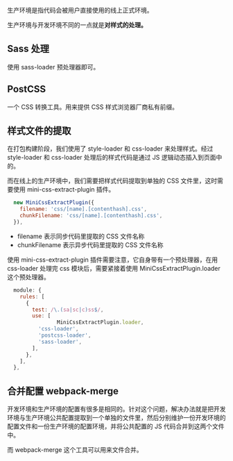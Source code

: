 生产环境是指代码会被用户直接使用的线上正式环境。

生产环境与开发环境不同的一点就是**对样式的处理。**

## Sass 处理

使用 sass-loader 预处理器即可。

## PostCSS

一个 CSS 转换工具。用来提供 CSS 样式浏览器厂商私有前缀。

## 样式文件的提取

在打包构建阶段，我们使用了 style-loader 和 css-loader 来处理样式。经过 style-loader 和 css-loader 处理后的样式代码是通过 JS 逻辑动态插入到页面中的。

而在线上的生产环境中，我们需要把样式代码提取到单独的 CSS 文件里，这时需要使用  mini-css-extract-plugin 插件。

~~~js
  new MiniCssExtractPlugin({
    filename: 'css/[name].[contenthash].css',
    chunkFilename: 'css/[name].[contenthash].css',
  }),
~~~

+ filename 表示同步代码里提取的 CSS 文件名称
+ chunkFilename 表示异步代码里提取的 CSS 文件名称



使用 mini-css-extract-plugin 插件需要注意，它自身带有一个预处理器，在用 css-loader 处理完 css 模块后，需要紧接着使用 MiniCssExtractPlugin.loader 这个预处理器。

~~~js
  module: {
    rules: [
      {
        test: /\.(sa|sc|c)ss$/,
        use: [
   				MiniCssExtractPlugin.loader,
          'css-loader',
          'postcss-loader',
          'sass-loader',
        ],
      },
    ],
  },
~~~





## 合并配置 webpack-merge

开发环境和生产环境的配置有很多是相同的。针对这个问题，解决办法就是把开发环境与生产环境公共配置提取到一个单独的文件里，然后分别维护一份开发环境的配置文件和一份生产环境的配置环境，并将公共配置的 JS 代码合并到这两个文件中。

而 webpack-merge 这个工具可以用来文件合并。